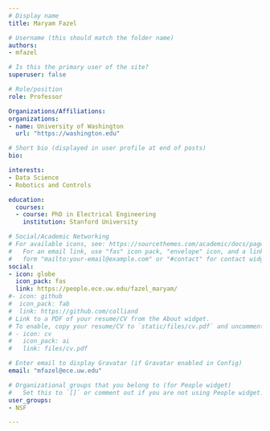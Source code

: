 ```yaml
---
# Display name
title: Maryam Fazel

# Username (this should match the folder name)
authors:
- mfazel

# Is this the primary user of the site?
superuser: false

# Role/position
role: Professor

Organizations/Affiliations:
organizations:
- name: University of Washington
  url: "https://washington.edu"

# Short bio (displayed in user profile at end of posts)
bio:

interests:
- Data Science
- Robotics and Controls

education:
  courses:
  - course: PhD in Electrical Engineering
    institution: Stanford University

# Social/Academic Networking
# For available icons, see: https://sourcethemes.com/academic/docs/page-builder/#icons
#   For an email link, use "fas" icon pack, "envelope" icon, and a link in the
#   form "mailto:your-email@example.com" or "#contact" for contact widget.
social:
- icon: globe
  icon_pack: fas
  link: https://people.ece.uw.edu/fazel_maryam/
#- icon: github
#  icon_pack: fab
#  link: https://github.com/colliand
# Link to a PDF of your resume/CV from the About widget.
# To enable, copy your resume/CV to `static/files/cv.pdf` and uncomment the lines below.
# - icon: cv
#   icon_pack: ai
#   link: files/cv.pdf

# Enter email to display Gravatar (if Gravatar enabled in Config)
email: "mfazel@ece.uw.edu"

# Organizational groups that you belong to (for People widget)
#   Set this to `[]` or comment out if you are not using People widget.
user_groups:
- NSF

---
```

